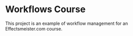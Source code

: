 # Workflows Course

This project is an example of workflow management for an Effectsmeister.com course.